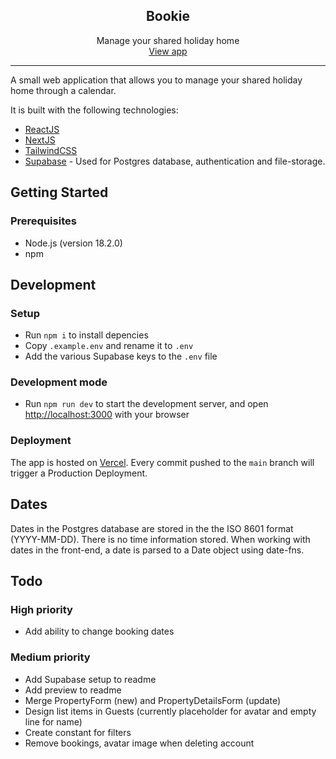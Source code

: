 <h2 align="center">Bookie</h1>
<p align="center">
    Manage your shared holiday home<br />
    <a href="https://bookie-twentytwo.vercel.app/">View app</a>
</p>

---

A small web application that allows you to manage your shared holiday home through a calendar.

It is built with the following technologies:

- [ReactJS](https://react.dev/)
- [NextJS](https://nextjs.org/)
- [TailwindCSS](https://tailwindcss.com/)
- [Supabase](https://supabase.com/) - Used for Postgres database, authentication and file-storage.

## Getting Started

### Prerequisites

- Node.js (version 18.2.0)
- npm

## Development

### Setup

- Run `npm i` to install depencies
- Copy `.example.env` and rename it to `.env`
- Add the various Supabase keys to the `.env` file

### Development mode

- Run `npm run dev` to start the development server, and open [http://localhost:3000](http://localhost:3000) with your browser

### Deployment

The app is hosted on [Vercel](https://vercel.com/). Every commit pushed to the `main` branch will trigger a Production Deployment.

## Dates

Dates in the Postgres database are stored in the the ISO 8601 format (YYYY-MM-DD). There is no time information stored.
When working with dates in the front-end, a date is parsed to a Date object using date-fns.

## Todo

### High priority

- Add ability to change booking dates

### Medium priority

- Add Supabase setup to readme
- Add preview to readme
- Merge PropertyForm (new) and PropertyDetailsForm (update)
- Design list items in Guests (currently placeholder for avatar and empty line for name)
- Create constant for filters
- Remove bookings, avatar image when deleting account
